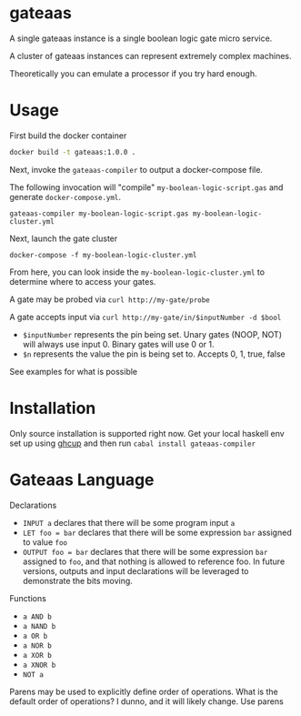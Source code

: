 # gateaas

A single gateaas instance is a single boolean logic gate micro service.

A cluster of gateaas instances can represent extremely complex machines. 

Theoretically you can emulate a processor if you try hard enough.

# Usage

First build the docker container

```sh
docker build -t gateaas:1.0.0 .
```

Next, invoke the `gateaas-compiler` to output a docker-compose file.

The following invocation will "compile" `my-boolean-logic-script.gas` and generate `docker-compose.yml`.

```
gateaas-compiler my-boolean-logic-script.gas my-boolean-logic-cluster.yml
```

Next, launch the gate cluster

```
docker-compose -f my-boolean-logic-cluster.yml
```

From here, you can look inside the `my-boolean-logic-cluster.yml` to determine where to access your gates.

A gate may be probed via `curl http://my-gate/probe`

A gate accepts input via `curl http://my-gate/in/$inputNumber -d $bool` 
* `$inputNumber` represents the pin being set.  Unary gates (NOOP, NOT) will always use input 0. Binary gates will use 0 or 1.
* `$n` represents the value the pin is being set to.  Accepts 0, 1, true, false

See examples for what is possible

# Installation

Only source installation is supported right now.  Get your local haskell env set up using [ghcup](https://www.haskell.org/ghcup/) and then run `cabal install gateaas-compiler`

# Gateaas Language

Declarations
  * `INPUT a` declares that there will be some program input `a`
  * `LET foo = bar` declares that there will be some expression `bar` assigned to value `foo`
  * `OUTPUT foo = bar` declares that there will be some expression `bar` assigned to `foo`, and that nothing is allowed to reference foo.
    In future versions, outputs and input declarations will be leveraged to demonstrate the bits moving.

Functions
  * `a AND b`
  * `a NAND b`
  * `a OR b`
  * `a NOR b`
  * `a XOR b`
  * `a XNOR b`
  * `NOT a`

Parens may be used to explicitly define order of operations.
What is the default order of operations? I dunno, and it will likely change. Use parens
